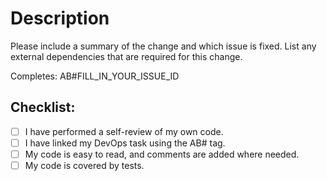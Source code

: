 # Description

Please include a summary of the change and which issue is fixed.
List any external dependencies that are required for this change.

Completes: AB#FILL_IN_YOUR_ISSUE_ID

## Checklist:

-   [ ] I have performed a self-review of my own code.
-   [ ] I have linked my DevOps task using the AB# tag.
-   [ ] My code is easy to read, and comments are added where needed.
-   [ ] My code is covered by tests.
